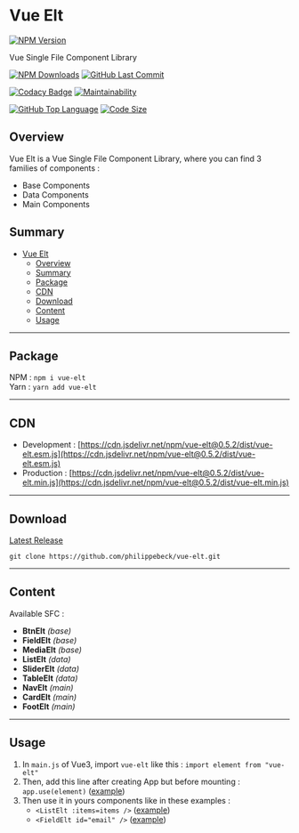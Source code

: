 # Vue Elt

[![NPM Version](https://badgen.net/npm/v/vue-elt)](https://www.npmjs.com/package/vue-elt)

Vue Single File Component Library

[![NPM Downloads](https://badgen.net/npm/dt/vue-elt)](https://www.npmjs.com/package/vue-elt)
[![GitHub Last Commit](https://badgen.net/github/last-commit/philippebeck/vue-elt)](https://github.com/philippebeck/vue-elt/commits/master)

[![Codacy Badge](https://app.codacy.com/project/badge/Grade/4734dc65c4a24319aef25e663ffd1a7e)](https://www.codacy.com/gh/philippebeck/vue-elt/dashboard)
[![Maintainability](https://api.codeclimate.com/v1/badges/5f55590e709b455b7648/maintainability)](https://codeclimate.com/github/philippebeck/vue-elt/maintainability)

[![GitHub Top Language](https://img.shields.io/github/languages/top/philippebeck/vue-elt)](https://github.com/philippebeck/vue-elt)
[![Code Size](https://img.shields.io/github/languages/code-size/philippebeck/vue-elt)](https://github.com/philippebeck/vue-elt/tree/master)

## Overview

Vue Elt is a Vue Single File Component Library, where you can find 3 families of components :
-  Base Components  
-  Data Components  
-  Main Components  

## Summary

- [Vue Elt](#vue-elt)
  - [Overview](#overview)
  - [Summary](#summary)
  - [Package](#package)
  - [CDN](#cdn)
  - [Download](#download)
  - [Content](#content)
  - [Usage](#usage)

---

## Package

NPM : `npm i vue-elt`  
Yarn : `yarn add vue-elt`  

---

## CDN 

-   Development : [https://cdn.jsdelivr.net/npm/vue-elt@0.5.2/dist/vue-elt.esm.js](https://cdn.jsdelivr.net/npm/vue-elt@0.5.2/dist/vue-elt.esm.js)  
-   Production : [https://cdn.jsdelivr.net/npm/vue-elt@0.5.2/dist/vue-elt.min.js](https://cdn.jsdelivr.net/npm/vue-elt@0.5.2/dist/vue-elt.min.js)  

---

## Download

[Latest Release](https://github.com/philippebeck/vue-elt/releases)  

`git clone https://github.com/philippebeck/vue-elt.git`  
  
---

## Content

Available SFC :  
-   **BtnElt** *(base)*  
-   **FieldElt** *(base)*  
-   **MediaElt** *(base)*  
-   **ListElt** *(data)*  
-   **SliderElt** *(data)*  
-   **TableElt** *(data)*  
-   **NavElt** *(main)*  
-   **CardElt** *(main)*  
-   **FootElt** *(main)*  

---

## Usage

1.  In `main.js` of Vue3, import `vue-elt` like this : `import element from "vue-elt"`
2.  Then, add this line after creating App but before mounting : `app.use(element)` ([example](https://github.com/philippebeck/vesan/blob/master/src/main.js))
3.  Then use it in yours components like in these examples : 
    -  `<ListElt :items=items />` ([example](https://github.com/philippebeck/vesan/blob/master/src/views/HomeView.vue))  
    -  `<FieldElt id="email" />` ([example](https://github.com/philippebeck/vesan/blob/master/src/views/ContactView.vue))  
